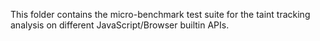 This folder contains the micro-benchmark test suite for the taint tracking analysis on different JavaScript/Browser builtin APIs.